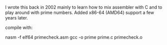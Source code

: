 I wrote this back in 2002 mainly to learn how to mix assembler with C and to 
play around with prime numbers. Added x86-64 (AMD64) support a few years later.
   
compile with:
    
nasm -f elf64 primecheck.asm
gcc -o prime prime.c primecheck.o
